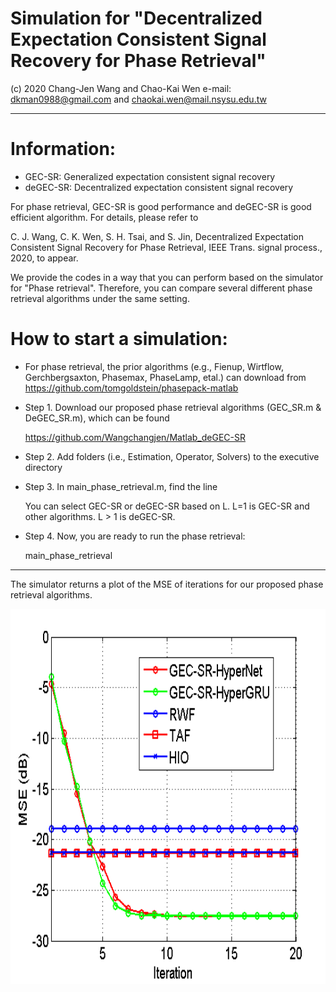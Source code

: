 # Simulation for "Decentralized Expectation Consistent Signal Recovery for Phase Retrieval"
(c) 2020 Chang-Jen Wang and Chao-Kai Wen e-mail: dkman0988@gmail.com and chaokai.wen@mail.nsysu.edu.tw

--------------------------------------------------------------------------------------------------------------------------
# Information:
- GEC-SR: Generalized expectation consistent signal recovery
- deGEC-SR: Decentralized expectation consistent signal recovery

For phase retrieval, GEC-SR is good performance and deGEC-SR is good efficient algorithm. For details, please refer to 

C. J. Wang, C. K. Wen, S. H. Tsai, and S. Jin, Decentralized Expectation Consistent Signal Recovery for Phase Retrieval, IEEE Trans. signal process., 2020, to appear.

We provide the codes in a way that you can perform based on the simulator for "Phase retrieval". Therefore, you can compare several different phase retrieval algorithms under the same setting.


# How to start a simulation:
- For phase retrieval, the prior algorithms (e.g., Fienup, Wirtflow, Gerchbergsaxton, Phasemax, PhaseLamp, etal.) can download from
  https://github.com/tomgoldstein/phasepack-matlab

- Step 1. Download our proposed phase retrieval algorithms (GEC_SR.m & DeGEC_SR.m), which can be found

  https://github.com/Wangchangjen/Matlab_deGEC-SR
  
- Step 2. Add folders (i.e., Estimation, Operator, Solvers) to the executive directory
  
- Step 3. In main_phase_retrieval.m, find the line 

  You can select GEC-SR or deGEC-SR based on L. L=1 is GEC-SR and other algorithms. L > 1 is deGEC-SR.
  
- Step 4. Now, you are ready to run the phase retrieval:

  main_phase_retrieval
  
--------------------------------------------------------------------------------------------------------------------------------------
The simulator returns a plot of the MSE of iterations for our proposed phase retrieval algorithms.
<div align=center><img width="600" height="600" src="https://github.com/Wangchangjen/GEC-SR-PR-HyperNets/blob/main/HyperNets-test/Matlab_code/Result.png"/></div>

